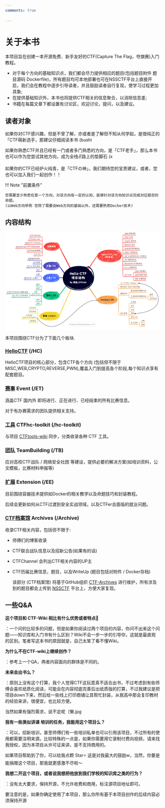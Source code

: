 ```yaml
---
comments: true

---
```


# 关于本书

本项目旨在创建一本开源免费、新手友好的CTF(Capture The Flag，夺旗赛)入门教程。

- 对于每个方向的基础知识点，我们都会尽力提供相应的题目(包括题目附件 题目源码 Dockerfile)，所有题目均可本地部署也可在NSSCTF平台上直接开启，我们会在教程中逐步引导读者，并且鼓励读者自行复现，使学习过程更加具象;  
- 在提供基础知识外，本书也将提供CTF相关的信息聚合，以消除信息差;  
- 书籍在每篇文章下都设置有讨论区，欢迎讨论，提问，以及建议。  


## 读者对象

如果你对CTF感兴趣，但是不曾了解，亦或者是了解但不知从何学起，是很纯正的「CTF萌新选手，那建议仔细阅读本书 (bushi  

如果你熟悉CTF并且已经有一门或者多门熟悉的方向，是「CTF老手」，那么本书也可以作为您尝试其他方向，成为全栈✌路上的垫脚石 (x   

如果你的CTF已经炉火纯青，是「CTFの神」，我们期待您的宝贵建议，或者，您也可以加入我们一起创作！！　　

!!! Note "前置条件"

    您需要至少熟悉任意一个方向，对该方向有一定的认知，能够针对该方向知识点完成对应题目的命题。
    (以Web方向举例 您除了需要会Web方向的基础以外，还需要熟悉Docker技术)

## 内容结构

![image-20231105050702232](../assets/structureDiagram.png)

本项目围绕CTF分为了下面几个板块.  

### **[HelloCTF](https://hello-ctf.com/) (/HC)** 

HelloCTF项目的核心部分，包含CTF各个方向 (包括但不限于MISC,WEB,CRYPTO,REVERSE,PWN),覆盖入门到提高各个阶段,每个知识点享有配套题目。 

### **[赛事](https://hello-ctf.com/ET/) Event (/ET)**

涵盖CTF 国内外 即将进行、正在进行、已经结束的所有比赛信息。

对于有办赛需求的团队提供相关支持。

### **[工具](https://hello-ctf.com/hc-toolkit/) CTFhc-toolkit (/hc-toolkit)** 

与项目 [CTFtools-wiki](https://github.com/ProbiusOfficial/CTFtools-wiki) 同步，分类收录各种 CTF 工具。  

### **[团队](https://hello-ctf.com/TB/) TeamBuilding (/TB)** 
应对高校CTF战队 / 网络安全社团 等建设，提供必要的解决方案(如培训资料，公文模板，比赛材料申报等)

### **[扩展](https://hello-ctf.com/EE) Extension (/EE)** 
目前围绕容器技术提供如Docker的相关教学以及命题技巧和封装教程。  

后续会更新如何从CTF过渡到安全实战领域，以及CTFer会面临的就业问题。

### **[CTF档案馆](https://hello-ctf.com/Archive) Archives (/Archive)** 

收录CTF相关内容，包括但不限于: 

- 师傅们的博客收录

- CTF联合战队信息以及招新公告(如果有的话)

- CTFChannel 会列出CTF相关内容的UP主

- CTF历届比赛信息，题目，以及WriteUp (题目包括对附件 / Docker存档)
  
  该部分 (CTF档案馆) 将基于GitHub组织 [CTF-Archives](https://github.com/CTF-Archives) 进行维护，所有涉及到的题目都会上传到 [NSSCTF](https://www.nssctf.cn/) 平台上，方便大家复现。

## 一些Q&A
**这个项目和 CTF-Wiki 相比有什么优势或者特点👀**  

：一个问的比较多的问题，但是如果你阅读过两个项目的内容，你问不出来这个问题——知识库和入门书有什么区别？Wiki不会一步一步的引导你，这就是最直观的区别。笔者写这本书的原因就是，自己太笨了看不懂Wiki。

**为什么不在CTF-wiki上继续创作？**  

：参考上一个QA，两者内容面向的群体是不同的。

**未来会出书么？**  

：原则上没有这个打算，我个人觉得CTF这玩意真不适合出书，不过考虑到有些师傅会喜欢纸质化阅读，可能会在内容彻底完善后出纸质版的打算，不过我建议是把项目down下来，然后给一些线上打印商铺让其帮忙封装，从我高中那会复印教材的经验来讲，很便宜，也比较方便。

当然如果有强烈需求，说不定呢（懒.jpg

**我有一些类似讲课 培训的任务，我能用这个项目么？**  

：可以，招新培训，甚至师傅们有一些培训私单也可以引用该项目，不过所有的使用都需要注明来源。比较特殊的一点是，如果你需要用它录制付费向视频，请来找我授权，因为本项目从许可证来讲，是不支持商用的。

如果项目帮助到了你，可以给我点颗 Star⭐ 这是对我最大的鼓励w，当然，你要是能捐赠这个项目，那我就更感激不尽啦～

**我想二开这个项目，或者说我想把他放到我们学校的知识库之类的行为？**  

：没有太大要求，保持开源，不允许收费和商用，标注源项目地址即可。

要注意的是，如果你确定使用了本项目，那么你所有基于本项目创作的后续内容必须保持开源

